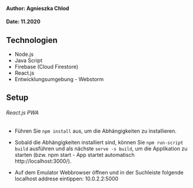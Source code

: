 <h4>Author: Agnieszka Chlod</h4>
<h4>Date: 11.2020</h4>

 <h2>Technologien</h2>
 
- Node.js
- Java Script
- Firebase (Cloud Firestore)
- React.js
- Entwicklungsumgebung - Webstorm

 <h2>Setup</h2>
 <h6> React.js PWA </h6>

- Führen Sie `npm install` aus, um die Abhängigkeiten zu installieren.

- Sobald die Abhängigkeiten installiert sind,  können Sie `npm run-script build` ausführen und als nächste `serve -s build`, um die Applikation zu starten (bzw. npm start - App startet automatisch http://localhost:3000/). 

- Auf dem Emulator Webbrowser öffnen und in der Suchleiste folgende localhost addrese eintippen: 10.0.2.2:5000


